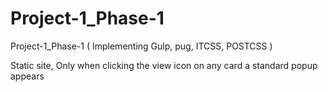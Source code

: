 # Project-1_Phase-1
Project-1_Phase-1 ( Implementing Gulp, pug, ITCSS, POSTCSS )

Static site, Only when clicking the view icon on any card a standard popup appears
